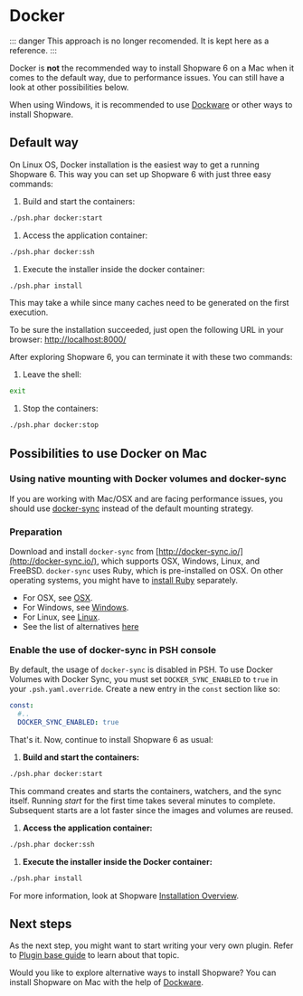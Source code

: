 # Docker

::: danger
This approach is no longer recomended. It is kept here as a reference.
:::

Docker is **not** the recommended way to install Shopware 6 on a Mac when it comes to the default way, due to performance issues. You can still have a look at other possibilities below.

When using Windows, it is recommended to use [Dockware](../community/dockware) or other ways to install Shopware.

## Default way

On Linux OS, Docker installation is the easiest way to get a running Shopware 6. This way you can set up Shopware 6 with just three easy commands:

1. Build and start the containers:

```bash
./psh.phar docker:start
```

1. Access the application container:

```bash
./psh.phar docker:ssh
```

1. Execute the installer inside the docker container:

```bash
./psh.phar install
```

This may take a while since many caches need to be generated on the first execution.

To be sure the installation succeeded, just open the following URL in your browser: [http://localhost:8000/](http://localhost:8000/)

After exploring Shopware 6, you can terminate it with these two commands:

1. Leave the shell:

```bash
exit
```

1. Stop the containers:

```bash
./psh.phar docker:stop
```

## Possibilities to use Docker on Mac

### Using native mounting with Docker volumes and docker-sync

If you are working with Mac/OSX and are facing performance issues, you should use [docker-sync](http://docker-sync.io/) instead of the default mounting strategy.

### Preparation

Download and install `docker-sync` from [http://docker-sync.io/](http://docker-sync.io/), which supports OSX, Windows, Linux, and FreeBSD. `docker-sync` uses Ruby, which is pre-installed on OSX. On other operating systems, you might have to [install Ruby](https://www.ruby-lang.org/en/) separately.

* For OSX, see [OSX](https://docker-sync.readthedocs.io/en/latest/getting-started/installation.html#installation-osx).
* For Windows, see [Windows](https://docker-sync.readthedocs.io/en/latest/getting-started/installation.html#installation-windows).
* For Linux, see [Linux](https://docker-sync.readthedocs.io/en/latest/getting-started/installation.html#installation-linux).
* See the list of alternatives [here](https://docker-sync.readthedocs.io/en/latest/miscellaneous/alternatives.html)

### Enable the use of docker-sync in PSH console

By default, the usage of `docker-sync` is disabled in PSH. To use Docker Volumes with Docker Sync, you must set `DOCKER_SYNC_ENABLED` to `true` in your `.psh.yaml.override`. Create a new entry in the `const` section like so:

```yaml
const:
  #..
  DOCKER_SYNC_ENABLED: true
```

That's it. Now, continue to install Shopware 6 as usual:

1. **Build and start the containers:**

```bash
./psh.phar docker:start
```

This command creates and starts the containers, watchers, and the sync itself. Running *start* for the first time takes several minutes to complete. Subsequent starts are a lot faster since the images and volumes are reused.

1. **Access the application container:**

```bash
./psh.phar docker:ssh
```

1. **Execute the installer inside the Docker container:**

```bash
./psh.phar install
```

For more information, look at Shopware [Installation Overview](overview).

## Next steps

As the next step, you might want to start writing your very own plugin. Refer to [Plugin base guide](../../plugins/plugins/plugin-base-guide) to learn about that topic.

Would you like to explore alternative ways to install Shopware? You can install Shopware on Mac with the help of [Dockware](../community/dockware).
